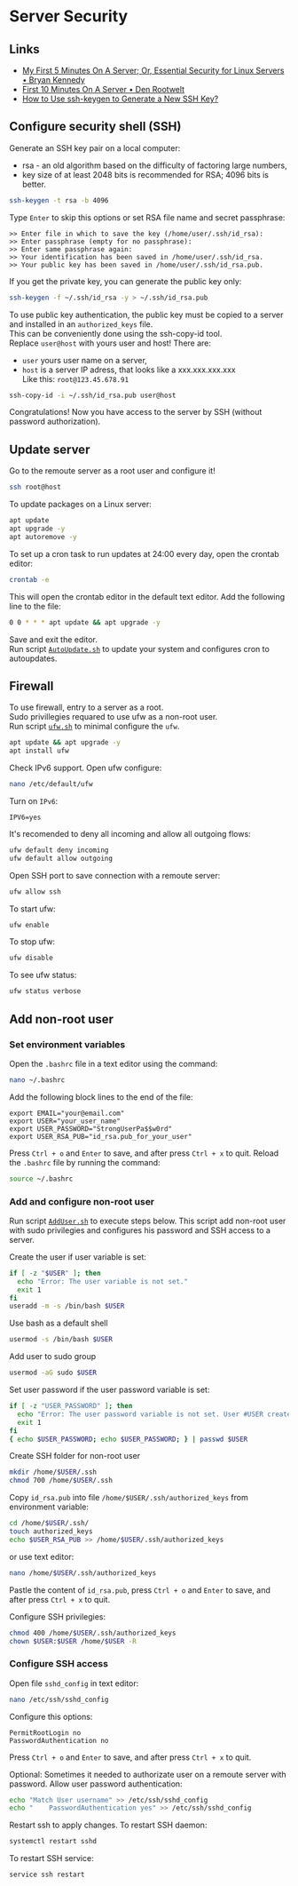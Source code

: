 # Server Security

## Links
- [My First 5 Minutes On A Server; Or, Essential Security for Linux Servers • Bryan Kennedy](https://github.com/A1eksMa/sh/blob/main/links/my-first-5-minutes-on-a-server-or-essential-security-for-linux-servers.md)
- [First 10 Minutes On A Server • Den Rootwelt](https://habr.com/ru/companies/rootwelt/articles/303462/)
- [How to Use ssh-keygen to Generate a New SSH Key?](https://www.ssh.com/academy/ssh/keygen)  

## Configure security shell (SSH)

Generate an SSH key pair on a local computer:
- rsa - an old algorithm based on the difficulty of factoring large numbers,
- key size of at least 2048 bits is recommended for RSA; 4096 bits is better.
  
```bash
ssh-keygen -t rsa -b 4096
```

Type `Enter` to skip this options or set RSA file name and secret passphrase:
```
>> Enter file in which to save the key (/home/user/.ssh/id_rsa):
>> Enter passphrase (empty for no passphrase):
>> Enter same passphrase again:
>> Your identification has been saved in /home/user/.ssh/id_rsa.
>> Your public key has been saved in /home/user/.ssh/id_rsa.pub.
```

If you get the private key, you can generate the public key only:
```bash
ssh-keygen -f ~/.ssh/id_rsa -y > ~/.ssh/id_rsa.pub
```

To use public key authentication, the public key must be copied to a server and installed in an `authorized_keys` file.  
This can be conveniently done using the ssh-copy-id tool.  
Replace `user@host` with yours user and host! There are:
- `user` yours user name on a server,
- `host` is a server IP adress, that looks like a xxx.xxx.xxx.xxx  
Like this: `root@123.45.678.91`
```bash
ssh-copy-id -i ~/.ssh/id_rsa.pub user@host
```

Congratulations! Now you have access to the server by SSH (without password authorization).

## Update server

Go to the remoute server as a root user and configure it!
```bash
ssh root@host
```

To update packages on a Linux server:
```bash
apt update
apt upgrade -y
apt autoremove -y
```
To set up a cron task to run updates at 24:00 every day, open the crontab editor:
```bash
crontab -e
```
This will open the crontab editor in the default text editor. Add the following line to the file:
```bash
0 0 * * * apt update && apt upgrade -y
```
Save and exit the editor.  
Run script [`AutoUpdate.sh`](AutoUpdate.sh) to update your system and configures cron to autoupdates.

## Firewall

To use firewall, entry to a server as a root.  
Sudo privillegies requared to use ufw as a non-root user.  
Run script [`ufw.sh`](ufw.sh) to minimal configure the `ufw`.

```bash
apt update && apt upgrade -y
apt install ufw
```

Check IPv6 support. Open ufw configure:
```bash
nano /etc/default/ufw
```

Turn on `IPv6`:
```/etc/default/ufw
IPV6=yes
```

It's recomended to deny all incoming and allow all outgoing flows:
```bash
ufw default deny incoming
ufw default allow outgoing
```

Open SSH port to save connection with a remoute server:
```bash
ufw allow ssh
```

To start ufw:
```bash
ufw enable
```

To stop ufw:
```bash
ufw disable
```

To see ufw status:
```bash
ufw status verbose
```


## Add non-root user
### Set environment variables

Open the `.bashrc` file in a text editor using the command:
```bash
nano ~/.bashrc
```

Add the following block lines to the end of the file:
```~/.bashrc
export EMAIL="your@email.com"
export USER="your_user_name"
export USER_PASSWORD="StrongUserPa$$w0rd"
export USER_RSA_PUB="id_rsa.pub_for_your_user"
```

Press `Ctrl + o` and `Enter` to save, and after press `Ctrl + x` to quit.
Reload the `.bashrc` file by running the command:
```bash
source ~/.bashrc
```

### Add and configure non-root user
Run script [`AddUser.sh`](AddUser.sh) to execute steps below.
This script add non-root user with sudo privilegies and configures his password and SSH access to a server.

Create the user if user variable is set:
```bash
if [ -z "$USER" ]; then
  echo "Error: The user variable is not set."
  exit 1
fi
useradd -m -s /bin/bash $USER
```

Use bash as a default shell
```bash
usermod -s /bin/bash $USER
```

Add user to sudo group
```bash
usermod -aG sudo $USER
```

Set user password if the user password variable is set:
```bash
if [ -z "USER_PASSWORD" ]; then
  echo "Error: The user password variable is not set. User #USER created without password."
  exit 1
fi
{ echo $USER_PASSWORD; echo $USER_PASSWORD; } | passwd $USER
```

Create SSH folder for non-root user
```bash
mkdir /home/$USER/.ssh
chmod 700 /home/$USER/.ssh
```

Copy `id_rsa.pub` into file `/home/$USER/.ssh/authorized_keys` from environment variable:
```bash
cd /home/$USER/.ssh/
touch authorized_keys
echo $USER_RSA_PUB >> /home/$USER/.ssh/authorized_keys
```

or use text editor:
```bash
nano /home/$USER/.ssh/authorized_keys
```
Pastle the content of `id_rsa.pub`, press `Ctrl + o` and `Enter` to save, and after press `Ctrl + x` to quit.

Configure SSH privilegies:
```bash
chmod 400 /home/$USER/.ssh/authorized_keys
chown $USER:$USER /home/$USER -R
```

### Configure SSH access

Open file `sshd_config` in text editor:
```bash
nano /etc/ssh/sshd_config
```

Configure this options:
```/etc/ssh/sshd_config
PermitRootLogin no
PasswordAuthentication no
```
Press `Ctrl + o` and `Enter` to save, and after press `Ctrl + x` to quit.

Optional: 
Sometimes it needed to authorizate user on a remoute server with password. 
Allow user password authentication:
```bash
echo "Match User username" >> /etc/ssh/sshd_config
echo "    PasswordAuthentication yes" >> /etc/ssh/sshd_config
```

Restart ssh to apply changes.
To restart SSH daemon:
```bash
systemctl restart sshd
```

To restart SSH service:
```bash
service ssh restart
```
